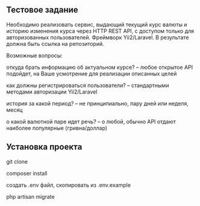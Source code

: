 

## Тестовое задание

Необходимо реализовать сервис, выдающий текущий курс валюты и историю изменения курса через HTTP REST API, с доступом только для авторизованных пользователей. Фреймворк Yii2/Laravel. В результате должна быть ссылка на репозиторий.

Возможные вопросы:

откуда брать информацию об актуальном курсе? 
– любое открытое API подойдет, на Ваше усмотрение для реализации описанных целей

как должны регистрироваться пользователи?
– стандартными методами авторизации Yii2/Laravel

история за какой период? 
– не принципиально, пару дней или неделя, месяц

о какой валютной паре идет речь?
– о любой, обычно API отдают наиболее популярные (гривна/доллар)

## Установка проекта

git clone

composer install

создать .env файл, скопировать из .env.example

php artisan migrate
